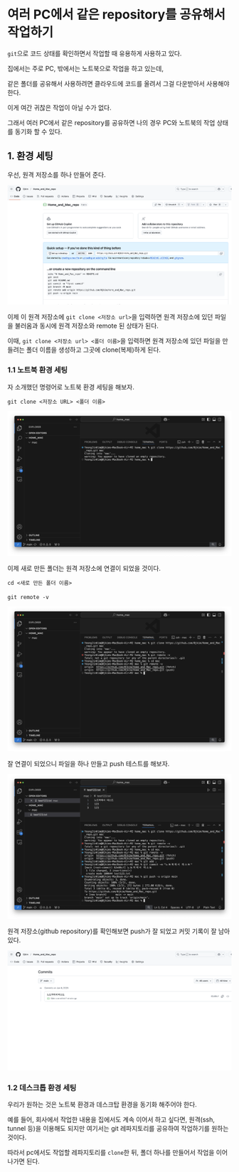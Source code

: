 # 여러 PC에서 같은 repository를 공유해서 작업하기
`git`으로 코드 상태를 확인하면서 작업할 때 유용하게 사용하고 있다.  

집에서는 주로 PC, 밖에서는 노트북으로 작업을 하고 있는데,  

같은 폴더를 공유해서 사용하려면 클라우드에 코드를 올려서 그걸 다운받아서 사용해야한다.  

이게 여간 귀찮은 작업이 아닐 수가 없다.  

그래서 여러 PC에서 같은 repository를 공유하면 나의 경우 PC와 노트북의 작업 상태를 동기화 할 수 있다.  

## 1. 환경 세팅
우선, 원격 저장소를 하나 만들어 준다.  

![원격 저장소 만듬](image.png)

이제 이 원격 저장소에 `git clone <저장소 url>`을 입력하면 원격 저장소에 있던 파일을 불러옴과 동시에 원격 저장소와 remote 된 상태가 된다.  

이때, `git clone <저장소 url> <폴더 이름>`을 입력하면 원격 저장소에 있던 파일을 만들려는 폴더 이름을 생성하고 그곳에 clone(복제)하게 된다.  

### 1.1 노트북 환경 세팅
자 소개했던 명령어로 노트북 환경 세팅을 해보자.  

```
git clone <저장소 URL> <폴더 이름>
```

![1.](image-1.png)

이제 새로 만든 폴더는 원격 저장소에 연결이 되었을 것이다.  

```
cd <새로 만든 폴더 이름>

git remote -v
```
![2.](image-2.png)

잘 연결이 되었으니 파일을 하나 만들고 push 테스트를 해보자.  

![3.](image-3.png)

원격 저장소(github repository)를 확인해보면 push가 잘 되었고 커밋 기록이 잘 남아있다.  

![4.](image-4.png)

### 1.2 데스크톱 환경 세팅
우리가 원하는 것은 노트북 환경과 데스크탑 환경을 동기화 해주어야 한다.  

예를 들어, 회사에서 작업한 내용을 집에서도 계속 이어서 하고 싶다면, 원격(ssh, tunnel 등)을 이용해도 되지만 여기서는 git 레파지토리를 공유하여 작업하기를 원하는 것이다.  

따라서 pc에서도 작업할 레파지토리를 `clone`한 뒤, 폴더 하나를 만들어서 작업을 이어 나가면 된다.  

